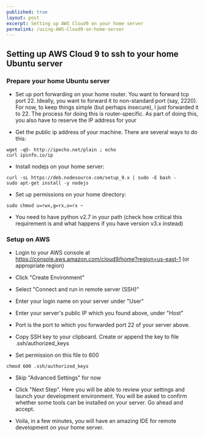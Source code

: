 ```yaml
---
published: true
layout: post
excerpt: Setting up AWS Cloud9 on your home server
permalink: /using-AWS-Cloud9-on-home-server
---
```

## Setting up AWS Cloud 9 to ssh to your home Ubuntu server

### Prepare your home Ubuntu server

- Set up port forwarding on your home router. You want to forward tcp port 22. Ideally, you want to forward it to non-standard port (say, 2220). For now, to keep things simple (but perhaps insecure), I just forwarded it to 22. The process for doing this is router-specific. As part of doing this, you also have to reserve the IP address for your 

- Get the public ip address of your machine. There are several ways to do this: 
```shell
wget -qO- http://ipecho.net/plain ; echo
curl ipinfo.io/ip
```

- Install nodejs on your home server:
```shell
curl -sL https://deb.nodesource.com/setup_9.x | sudo -E bash -
sudo apt-get install -y nodejs
```

- Set up permissions on your home directory:
```
sudo chmod u=rwx,g=rx,o=rx ~
```

- You need to have python v2.7 in your path (check how critical this requirement is and what happens if you have version v3.x instead)

### Setup on AWS

- Login to your AWS console at https://console.aws.amazon.com/cloud9/home?region=us-east-1 (or appropriate region)

- Click "Create Environment"

- Select "Connect and run in remote server (SSH)"

- Enter your login name on your server under "User"

- Enter your server's public IP which you found above, under "Host"

- Port is the port to which you forwarded port 22 of your server above.

- Copy SSH key to your clipboard. Create or append the key to file .ssh/authorized_keys

- Set permission on this file to 600
```
chmod 600 .ssh/authorized_keys
```

- Skip "Advanced Settings" for now

- Click "Next Step". Here you will be able to review your settings and launch your development environment. You will be asked to confirm whether some tools can be installed on your server. Go ahead and accept.

- Voila, in a few minutes, you will have an amazing IDE for remote development on your home server.
